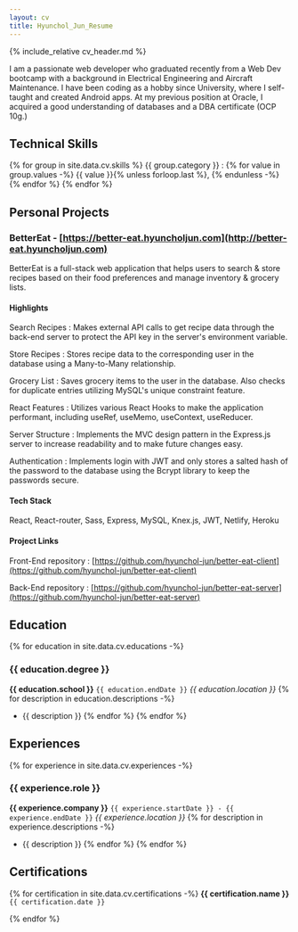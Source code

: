 ```yaml
---
layout: cv
title: Hyunchol_Jun_Resume
---
```


{% include_relative cv_header.md %}

I am a passionate web developer who graduated recently from a Web Dev bootcamp with a background in Electrical Engineering and Aircraft Maintenance. 
I have been coding as a hobby since University, where I self-taught and created Android apps. 
At my previous position at Oracle, I acquired a good understanding of databases and a DBA certificate (OCP 10g.)

## Technical Skills
{% for group in site.data.cv.skills %}
{{ group.category }}
: 
    {% for value in group.values -%} 
        {{ value }}{% unless forloop.last %}, {% endunless -%}
    {% endfor %}
{% endfor %}

## Personal Projects

### BetterEat - [https://better-eat.hyuncholjun.com](http://better-eat.hyuncholjun.com)
BetterEat is a full-stack web application that helps users to search & store recipes based on their food preferences and manage inventory & grocery lists.

#### Highlights
Search Recipes
: Makes external API calls to get recipe data through the back-end server to protect the API key in the server's environment variable.

Store Recipes
: Stores recipe data to the corresponding user in the database using a Many-to-Many relationship.

Grocery List
: Saves grocery items to the user in the database. Also checks for duplicate entries utilizing MySQL's unique constraint feature.

React Features
: Utilizes various React Hooks to make the application performant, including useRef, useMemo, useContext, useReducer.

Server Structure
: Implements the MVC design pattern in the Express.js server to increase readability and to make future changes easy.

Authentication
: Implements login with JWT and only stores a salted hash of the password to the database using the Bcrypt library to keep the passwords secure.

#### Tech Stack
React, React-router, Sass, Express, MySQL, Knex.js, JWT, Netlify, Heroku

#### Project Links 

Front-End repository
: [https://github.com/hyunchol-jun/better-eat-client](https://github.com/hyunchol-jun/better-eat-client)

Back-End repository
: [https://github.com/hyunchol-jun/better-eat-server](https://github.com/hyunchol-jun/better-eat-server)


## Education

{% for education in site.data.cv.educations -%}
### {{ education.degree }}
**{{ education.school }}**
`{{ education.endDate }}`
*{{ education.location }}*
{% for description in education.descriptions -%}
- {{ description }}
{% endfor %}
{% endfor %}


## Experiences

{% for experience in site.data.cv.experiences -%}
### {{ experience.role }}
**{{ experience.company }}**
`{{ experience.startDate }} - {{ experience.endDate }}`
*{{ experience.location }}*
{% for description in experience.descriptions -%}
- {{ description }}
{% endfor %}
{% endfor %}

## Certifications

{% for certification in site.data.cv.certifications -%}
**{{ certification.name }}**
`{{ certification.date }}`

{% endfor %}
<!-- ### Footer

Last updated: May 2013 -->
